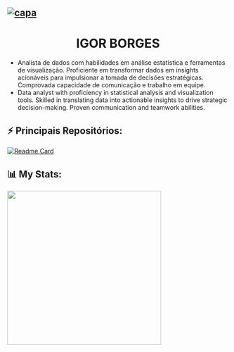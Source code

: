 [![capa](https://cdn.discordapp.com/attachments/1088554408469602305/1150910871808250027/Capa-do-blog.jpg)](https://github.com/Igor-snBorges?tab=repositories)
---

<div align="center">

 # IGOR BORGES 

 </div>

- Analista de dados  com habilidades em análise estatística e ferramentas de visualização. Proficiente em transformar dados em insights acionáveis para impulsionar a tomada de decisões estratégicas. Comprovada capacidade de comunicação e trabalho em equipe.
- Data analyst with proficiency in statistical analysis and visualization tools. Skilled in translating data into actionable insights to drive strategic decision-making. Proven communication and teamwork abilities.

## ⚡ **Principais Repositórios:**

[![Readme Card](https://github-readme-stats.vercel.app/api/pin/?username=Igor-snBorges&repo=Portfolio-Data-Science\&title_color=fff\&icon_color=f9f9f9\&text_color=9f9f9f\&bg_color=151515)](https://github.com/Igor-snBorges/Portfolio-Data-Science) 

## 📊 **My Stats:**

 <td><img width="350px" align="left" src="https://github-readme-stats.vercel.app/api/top-langs/?username=Igor-snBorges&hide=html&layout=compact&theme=dark" /></td> 

